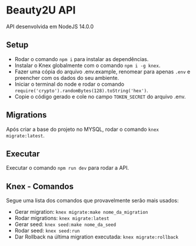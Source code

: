 # Beauty2U API

API desenvolvida em NodeJS 14.0.0

## Setup

- Rodar o comando `npm i` para instalar as dependências.
- Instalar o Knex globalmente com o comando `npm i -g knex`.
- Fazer uma cópia do arquivo .env.example, renomear para apenas `.env` e preencher com os dados do seu ambiente.
- Iniciar o terminal do node e rodar o comando `require('crypto').randomBytes(128).toString('hex')`.
- Copie o código gerado e cole no campo `TOKEN_SECRET` do arquivo .env.

## Migrations

Após criar a base do projeto no MYSQL, rodar o comando `knex migrate:latest`.

## Executar

Executar o comando `npm run dev` para rodar a API.

## Knex - Comandos

Segue uma lista dos comandos que provavelmente serão mais usados:

- Gerar migration: `knex migrate:make nome_da_migration`
- Rodar migrations: `knex migrate:latest`
- Gerar seed: `knex seed:make nome_da_seed`
- Rodar seed: `knex seed:run`
- Dar Rollback na última migration executada: `knex migrate:rollback`






